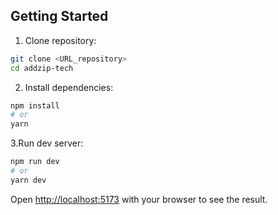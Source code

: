 ## Getting Started

1. Clone repository:
```bash
git clone <URL_repository>
cd addzip-tech
```

2. Install dependencies:
```bash
npm install
# or
yarn
```

3.Run dev server:
```bash
npm run dev
# or
yarn dev
```

Open [http://localhost:5173](http://localhost:5173) with your browser to see the result.
